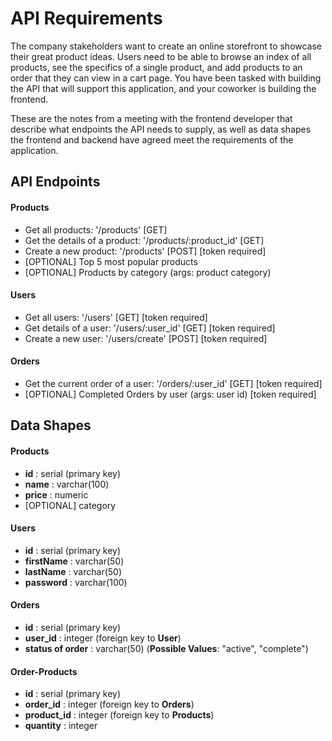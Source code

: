 # API Requirements
The company stakeholders want to create an online storefront to showcase their great product ideas. Users need to be able to browse an index of all products, see the specifics of a single product, and add products to an order that they can view in a cart page. You have been tasked with building the API that will support this application, and your coworker is building the frontend.

These are the notes from a meeting with the frontend developer that describe what endpoints the API needs to supply, as well as data shapes the frontend and backend have agreed meet the requirements of the application. 

## API Endpoints
#### Products
- Get all products: '/products' [GET]
- Get the details of a product: '/products/:product_id' [GET]
- Create a new product: '/products' [POST] [token required]
- [OPTIONAL] Top 5 most popular products 
- [OPTIONAL] Products by category (args: product category)

#### Users
- Get all users: '/users' [GET] [token required]
- Get details of a user: '/users/:user_id' [GET] [token required]
- Create a new user: '/users/create' [POST] [token required]

#### Orders
- Get the current order of a user: '/orders/:user_id' [GET] [token required]
- [OPTIONAL] Completed Orders by user (args: user id) [token required]

## Data Shapes
#### Products
- **id** : serial (primary key)
- **name** : varchar(100)
- **price** : numeric
- [OPTIONAL] category

#### Users
- **id** : serial (primary key)
- **firstName** : varchar(50)
- **lastName** : varchar(50)
- **password** : varchar(100)

#### Orders
- **id** : serial (primary key)
- **user_id** : integer (foreign key to **User**)
- **status of order** : varchar(50) (**Possible Values**: "active", "complete")

#### Order-Products
- **id** : serial (primary key)
- **order_id** : integer (foreign key to **Orders**)
- **product_id** : integer (foreign key to **Products**)
- **quantity** : integer